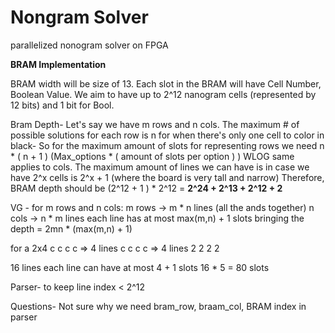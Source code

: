 # Nongram Solver
parallelized nonogram solver on FPGA



**BRAM Implementation**

BRAM width will be size of 13.
Each slot in the BRAM will have Cell Number, Boolean Value.
We aim to have up to 2^12 nanogram cells (represented by 12 bits) and 1 bit for Bool.

Bram Depth-
Let's say we have m rows and n cols.
The maximum # of possible solutions for each row is n for when there's only one cell to color in black-
So for the maximum amount of slots for representing rows we need n * ( n + 1 ) 
(Max_options * ( amount of slots per option ) )
WLOG same applies to cols.
The maximum amount of lines we can have is in case we have 2^x cells is 2^x + 1 (where the board is very tall and narrow)
Therefore, BRAM depth should be 
(2^12 + 1 ) * 2^12 = **2^24 + 2^13 + 2^12 + 2**


VG -
for m rows and n cols:
    m rows -> m * n lines (all the ands together)
    n cols -> n * m lines
each line has at most max(m,n) + 1 slots
bringing the depth = 2mn * (max(m,n) + 1)

for a 2x4
c c c c => 4 lines
c c c c => 4 lines
2 2 2 2

16 lines 
each line can have at most 4 + 1 slots
16 * 5 = 80 slots

Parser- 
to keep line index < 2^12 

Questions-
Not sure why we need bram_row, braam_col, BRAM index in parser



